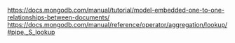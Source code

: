 https://docs.mongodb.com/manual/tutorial/model-embedded-one-to-one-relationships-between-documents/
https://docs.mongodb.com/manual/reference/operator/aggregation/lookup/#pipe._S_lookup